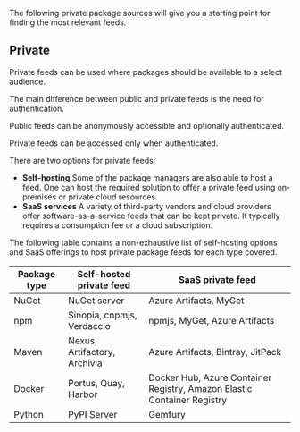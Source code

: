 The following private package sources will give you a starting point for finding the most relevant feeds.

## Private

Private feeds can be used where packages should be available to a select audience.

The main difference between public and private feeds is the need for authentication.

Public feeds can be anonymously accessible and optionally authenticated.

Private feeds can be accessed only when authenticated.

There are two options for private feeds:

 -  **Self-hosting** Some of the package managers are also able to host a feed. One can host the required solution to offer a private feed using on-premises or private cloud resources.
 -  **SaaS services** A variety of third-party vendors and cloud providers offer software-as-a-service feeds that can be kept private. It typically requires a consumption fee or a cloud subscription.

The following table contains a non-exhaustive list of self-hosting options and SaaS offerings to host private package feeds for each type covered.

| **Package type** | **Self-hosted private feed** | **SaaS private feed**                                                   |
| ---------------- | ---------------------------- | ----------------------------------------------------------------------- |
| NuGet            | NuGet server                 | Azure Artifacts, MyGet                                                  |
| npm              | Sinopia, cnpmjs, Verdaccio   | npmjs, MyGet, Azure Artifacts                                           |
| Maven            | Nexus, Artifactory, Archivia | Azure Artifacts, Bintray, JitPack                                       |
| Docker           | Portus, Quay, Harbor         | Docker Hub, Azure Container Registry, Amazon Elastic Container Registry |
| Python           | PyPI Server                  | Gemfury                                                                 |
